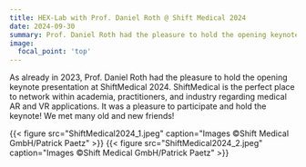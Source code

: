 ```yaml
---
title: HEX-Lab with Prof. Daniel Roth @ Shift Medical 2024
date: 2024-09-30
summary: Prof. Daniel Roth had the pleasure to hold the opening keynote presentation at ShiftMedical 2024. ShiftMedical is the perfect place to network within academia, practitioners, and industry regarding medical AR and VR applications. 
image:
  focal_point: 'top'
---
```


As already in 2023, Prof. Daniel Roth had the pleasure to hold the opening keynote presentation at ShiftMedical 2024. ShiftMedical is the perfect place to network within academia, practitioners, and industry regarding medical AR and VR applications. It was a pleasure to participate and hold the keynote! We met many old and new friends!

{{< figure src="ShiftMedical2024_1.jpeg" caption="Images ©Shift Medical GmbH/Patrick Paetz" >}}
{{< figure src="ShiftMedical2024_2.jpeg" caption="Images ©Shift Medical GmbH/Patrick Paetz" >}}

